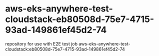 # aws-eks-anywhere-test-cloudstack-eb80508d-75e7-4715-93ad-149861ef45d2-74
repository for use with E2E test job aws-eks-anywhere-test-cloudstack:eb80508d-75e7-4715-93ad-149861ef45d2-74
